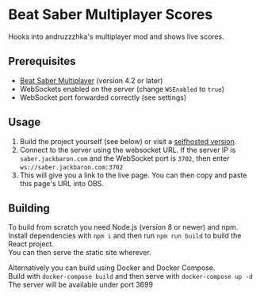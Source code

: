 # Beat Saber Multiplayer Scores
Hooks into andruzzzhka's multiplayer mod and shows live scores.

## Prerequisites
* [Beat Saber Multiplayer](https://github.com/andruzzzhka/BeatSaberMultiplayer/) (version 4.2 or later)
* WebSockets enabled on the server (change `WSEnabled` to `true`)
* WebSocket port forwarded correctly (see settings)

## Usage
1. Build the project yourself (see below) or visit a [selfhosted version](http://bsaber.jackbaron.com).
2. Connect to the server using the websocket URL. If the server IP is `saber.jackbaron.com` and the WebSocket port is `3702`, then enter `ws://saber.jackbaron.com:3702`
3. This will give you a link to the live page. You can then copy and paste this page's URL into OBS.

## Building
To build from scratch you need Node.js (version 8 or newer) and npm.  
Install dependencies with `npm i` and then run `npm run build` to build the React project.  
You can then serve the static site wherever.

Alternatively you can build using Docker and Docker Compose.  
Build with `docker-compose build` and then serve with `docker-compose up -d`  
The server will be available under port 3699
